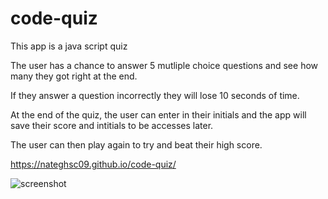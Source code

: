 # code-quiz

This app is a java script quiz

The user has a chance to answer 5 mutliple choice questions and see how many they got right at the end. 

If they answer a question incorrectly they will lose 10 seconds of time. 

At the end of the quiz, the user can enter in their initials and the app will save their score and intitials to be accesses later.

The user can then play again to try and beat their high score. 

https://nateghsc09.github.io/code-quiz/

![screenshot](.//assets/screenshot.jpg)

